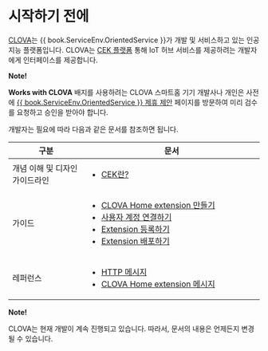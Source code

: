 # 시작하기 전에

<a target="_blank" href="https://clova.ai">CLOVA</a>는 {{ book.ServiceEnv.OrientedService }}가 개발 및 서비스하고 있는 인공지능 플랫폼입니다. CLOVA는 [CEK 플랫폼](/Develop/CEK_Overview.md) 통해 IoT 허브 서비스를 제공하려는 개발자에게 인터페이스를 제공합니다.

<div class="note">
  <p><strong>Note!</strong></p>
  <p><strong>Works with CLOVA</strong> 배지를 사용하려는 CLOVA 스마트홈 기기 개발사나 개인은 사전에 <a target="_blank" href="{{ book.ServiceEnv.ProposalRegisterURI }}">{{ book.ServiceEnv.OrientedService }} 제휴 제안</a> 페이지를 방문하여 미리 검수를 요청하고 승인을 받아야 합니다.</p>
</div>

개발자는 필요에 따라 다음과 같은 문서를 참조하면 됩니다.

<table>
  <thead>
    <tr>
      <th width="30%">구분</th>
      <th width="70%">문서</th>
    </tr>
  </thead>
  <tbody>
    <tr>
      <td>개념 이해 및 디자인 가이드라인</td>
      <td>
        <ul>
          <li><a href="/Develop/CEK_Overview.md#WhatisCEK">CEK란?</a></li>
        </ul>
      </td>
    </tr>
    <tr>
      <td>가이드</td>
      <td>
        <ul>
          <li><a href="/Develop/Guides/Build_Clova_Home_Extension.md">CLOVA Home extension 만들기</a></li>
          <li><a href="/Develop/Guides/Link_User_Account.md">사용자 계정 연결하기</a></li>
          <li><a href="/DevConsole/Guides/Register_Clova_Home_Extension.md">Extension 등록하기</a></li>
          <li><a href="/DevConsole/Guides/Deploy_Clova_Home_Extension.md">Extension 배포하기</a></li>
        </ul>
      </td>
    </tr>
    <tr>
      <td>레퍼런스</td>
      <td>
        <ul>
          <li><a href="/Develop/References/HTTP_Message.md">HTTP 메시지</a></li>
          <li><a href="/Develop/References/Clova_Home_Extension_Message.md">CLOVA Home extension 메시지</a></li>
        </ul>
      </td>
    </tr>
  </tbody>
</table>

<div class="note">
  <p><strong>Note!</strong></p>
  <p>CLOVA는 현재 개발이 계속 진행되고 있습니다. 따라서, 문서의 내용은 언제든지 변경될 수 있습니다.</p>
</div>
